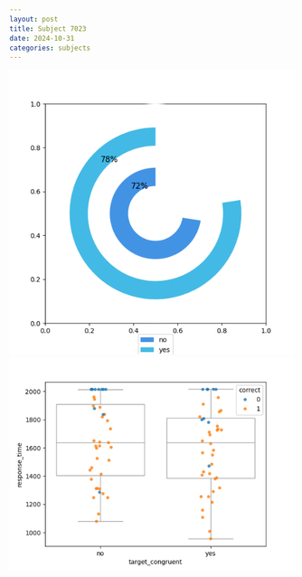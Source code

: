 ```yaml
---
layout: post
title: Subject 7023
date: 2024-10-31
categories: subjects
---
```


![](data/7023/run-21/7023_accuracy_target_congruence.png)
![](data/7023/run-21/7023_rt_congruence.png)

